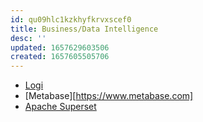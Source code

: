 ```yaml
---
id: qu09hlc1kzkhyfkrvxscef0
title: Business/Data Intelligence
desc: ''
updated: 1657629603506
created: 1657605505706
---
```


* [Logi](https://insightsoftware.com/)
* [Metabase][https://www.metabase.com]
* [Apache Superset](bi.superset.md)